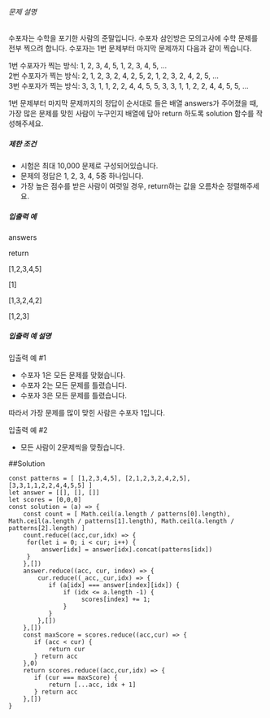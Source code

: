 ###### 문제 설명

수포자는 수학을 포기한 사람의 준말입니다. 수포자 삼인방은 모의고사에 수학 문제를 전부 찍으려 합니다. 수포자는 1번 문제부터 마지막 문제까지 다음과 같이 찍습니다.

1번 수포자가 찍는 방식: 1, 2, 3, 4, 5, 1, 2, 3, 4, 5, ...  
2번 수포자가 찍는 방식: 2, 1, 2, 3, 2, 4, 2, 5, 2, 1, 2, 3, 2, 4, 2, 5, ...  
3번 수포자가 찍는 방식: 3, 3, 1, 1, 2, 2, 4, 4, 5, 5, 3, 3, 1, 1, 2, 2, 4, 4, 5, 5, ...

1번 문제부터 마지막 문제까지의 정답이 순서대로 들은 배열 answers가 주어졌을 때, 가장 많은 문제를 맞힌 사람이 누구인지 배열에 담아 return 하도록 solution 함수를 작성해주세요.

##### 제한 조건

*   시험은 최대 10,000 문제로 구성되어있습니다.
*   문제의 정답은 1, 2, 3, 4, 5중 하나입니다.
*   가장 높은 점수를 받은 사람이 여럿일 경우, return하는 값을 오름차순 정렬해주세요.

##### 입출력 예

answers

return

\[1,2,3,4,5\]

\[1\]

\[1,3,2,4,2\]

\[1,2,3\]

##### 입출력 예 설명

입출력 예 #1

*   수포자 1은 모든 문제를 맞혔습니다.
*   수포자 2는 모든 문제를 틀렸습니다.
*   수포자 3은 모든 문제를 틀렸습니다.

따라서 가장 문제를 많이 맞힌 사람은 수포자 1입니다.

입출력 예 #2

* 모든 사람이 2문제씩을 맞췄습니다.

##Solution
```
const patterns = [ [1,2,3,4,5], [2,1,2,3,2,4,2,5], [3,3,1,1,2,2,4,4,5,5] ]
let answer = [[], [], []]
let scores = [0,0,0]
const solution = (a) => {
    const count = [ Math.ceil(a.length / patterns[0].length), Math.ceil(a.length / patterns[1].length), Math.ceil(a.length / patterns[2].length) ]
    count.reduce((acc,cur,idx) => {
     for(let i = 0; i < cur; i++) {
         answer[idx] = answer[idx].concat(patterns[idx])
     }
    },[])
    answer.reduce((acc, cur, index) => {
        cur.reduce((_acc,_cur,idx) => {
           if (a[idx] === answer[index][idx]) {
               if (idx <= a.length -1) {
                    scores[index] += 1;      
               }
           } 
        },[])
    },[])
    const maxScore = scores.reduce((acc,cur) => {
       if (acc < cur) {
           return cur
       } return acc
    },0)
    return scores.reduce((acc,cur,idx) => {
       if (cur === maxScore) {
           return [...acc, idx + 1]
       } return acc
    },[])
}
```
